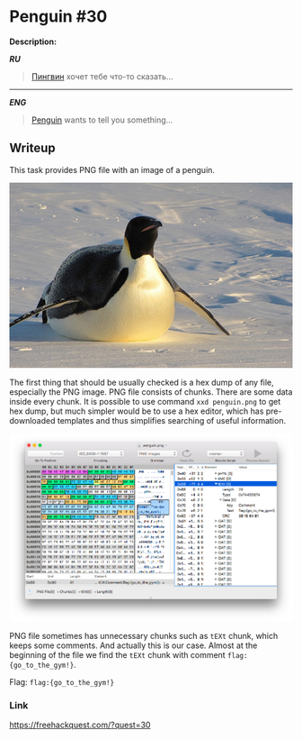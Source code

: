 # Penguin #30
**Description:**

***RU***
> [Пингвин](/FHQ/files/steganography/penguin.png) хочет тебе что-то сказать...

---

***ENG***
> [Penguin](/FHQ/files/steganography/penguin.png) wants to tell you something...

## Writeup

This task provides PNG file with an image of a penguin.

![PNG](/FHQ/files/steganography/penguin.png)

The first thing that should be usually checked is a hex dump of any file, especially the PNG image. PNG file consists of chunks. There are some data inside every chunk. It is possible to use command `xxd penguin.png` to get hex dump, but much simpler would be to use a hex editor, which has pre-downloaded templates and thus simplifies searching of useful information. 

![tEXt-chunk](/FHQ/images/steganography/penguin-tEXt-chunk.png)

PNG file sometimes has unnecessary chunks such as `tEXt` chunk, which keeps some comments. And actually this is our case. Almost at the beginning of the file we find the `tEXt` chunk with comment `flag:{go_to_the_gym!}`.

Flag: `flag:{go_to_the_gym!}`

### Link

https://freehackquest.com/?quest=30

